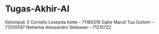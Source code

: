 # Tugas-Akhir-AI
Kelompok 3
Cornelis Lesepda Kette – 71180319
Gabe Maruli Tua Gultom – 71200597
Nehemia Alessandro Setiawan – 71210722
